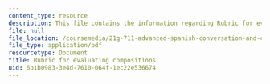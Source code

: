 ```yaml
---
content_type: resource
description: This file contains the information regarding Rubric for evaluating compositions.
file: null
file_location: /coursemedia/21g-711-advanced-spanish-conversation-and-composition-spring-2014/6b1b09833e4d7610064f1ec22e536674_MIT21G_711S14_Comp_Rub.pdf
file_type: application/pdf
resourcetype: Document
title: Rubric for evaluating compositions
uid: 6b1b0983-3e4d-7610-064f-1ec22e536674
---
```

